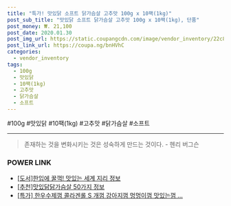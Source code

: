 ```yaml
--- 
title: "특가! 맛있닭 소프트 닭가슴살 고추맛 100g x 10팩(1kg)" 
post_sub_title: "맛있닭 소프트 닭가슴살 고추맛 100g x 10팩(1kg), 단품" 
post_money: ₩. 21,100 
post_date: 2020.01.30 
post_img_url: https://static.coupangcdn.com/image/vendor_inventory/22c8/391651a14d7da4f5a4d782b14cf95d086d3d6fdecf0e521120247a2cdb6e.jpg 
post_link_url: https://coupa.ng/bnHVhC 
categories: 
  - vendor_inventory 
tags: 
  - 100g 
  - 맛있닭 
  - 10팩(1kg) 
  - 고추맛 
  - 닭가슴살 
  - 소프트 
--- 
```

  #100g #맛있닭 #10팩(1kg) #고추맛 #닭가슴살 #소프트 
<hr> 

> 존재하는 것을 변화시키는 것은 성숙하게 만드는 것이다. - 헨리 버그슨 


### POWER LINK

* <a href="https://blog.naver.com/santokki14/221769479108" target="_blank">[도서]한입에 꿀꺽! 맛있는 세계 지리 정보</a>
* <a href="https://blog.naver.com/fasyy4321/221789626634" target="_blank">[추천]맛있닭닭가슴살 50가지 정보</a>
* <a href="https://blog.naver.com/sakai111/221791096946" target="_blank">[특가] 한우수제껌 콜라겐롤 S 개껌 강아지껌 멍멍이껌 맛있는껌 ...</a>
